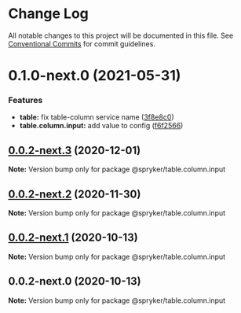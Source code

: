 # Change Log

All notable changes to this project will be documented in this file.
See [Conventional Commits](https://conventionalcommits.org) for commit guidelines.

# 0.1.0-next.0 (2021-05-31)


### Features

* **table:** fix table-column service name ([3f8e8c0](https://github.com/spryker/ui-components/commit/3f8e8c02a9a93b1bbb8288b8e37918fa049edb06))
* **table.column.input:** add value to config ([f6f2566](https://github.com/spryker/ui-components/commit/f6f256668073e8ac06dc3cea6438884ed01d3b93))





## [0.0.2-next.3](https://github.com/spryker/ui-components/compare/@spryker/table.column.input@0.0.2-next.2...@spryker/table.column.input@0.0.2-next.3) (2020-12-01)

**Note:** Version bump only for package @spryker/table.column.input





## [0.0.2-next.2](https://github.com/spryker/ui-components/compare/@spryker/table.column.input@0.0.2-next.1...@spryker/table.column.input@0.0.2-next.2) (2020-11-30)

**Note:** Version bump only for package @spryker/table.column.input





## [0.0.2-next.1](https://github.com/spryker/ui-components/compare/@spryker/table.column.input@0.0.2-next.0...@spryker/table.column.input@0.0.2-next.1) (2020-10-13)

**Note:** Version bump only for package @spryker/table.column.input





## 0.0.2-next.0 (2020-10-13)

**Note:** Version bump only for package @spryker/table.column.input
